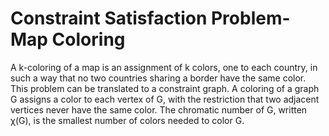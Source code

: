# Constraint Satisfaction Problem- Map Coloring
A k-coloring of a map is an assignment of k colors, one to each country, in such a way that no two countries sharing a border have the same color. This problem can be translated to a constraint graph. A coloring of a graph G assigns a color to each vertex of G, with the restriction that two adjacent vertices never have the same color. The chromatic number of G, written χ(G), is the smallest number of colors needed to color G.
